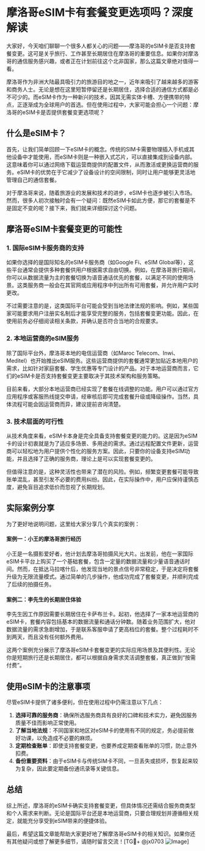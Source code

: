 # 摩洛哥eSIM卡有套餐变更选项吗？深度解读

大家好，今天咱们聊聊一个很多人都关心的问题——摩洛哥的eSIM卡是否支持套餐变更。这可是关乎旅行、工作甚至长期居住在摩洛哥的重要信息。如果你对摩洛哥的通信服务感兴趣，或者正在计划前往这个北非国家，那么这篇文章绝对值得一看。

摩洛哥作为非洲大陆最具吸引力的旅游目的地之一，近年来吸引了越来越多的游客和商务人士。无论是想在这里短暂停留还是长期居住，选择合适的通信方式都是必不可少的。而eSIM卡作为一种新兴的技术，因其无需实体卡槽、方便携带的特点，正逐渐成为全球用户的首选。但在使用过程中，大家可能会担心一个问题：摩洛哥的eSIM卡是否提供套餐变更选项呢？

## 什么是eSIM卡？

首先，让我们简单回顾一下eSIM卡的概念。传统的SIM卡需要物理插入手机或其他设备中才能使用，而eSIM卡则是一种嵌入式芯片，可以直接集成到设备内部。这意味着你可以通过网络下载运营商提供的配置文件，从而激活或更换运营商的服务。eSIM卡的优势在于它减少了设备设计的空间限制，同时让用户能够更灵活地管理自己的通信套餐。

对于摩洛哥来说，随着旅游业的发展和技术的进步，eSIM卡也逐步被引入市场。然而，很多人初次接触时会有一个疑问：既然eSIM卡如此方便，那它的套餐是不是固定不变的呢？接下来，我们就来详细探讨这个问题。

## 摩洛哥eSIM卡套餐变更的可能性

### 1. **国际eSIM卡服务商的支持**

如果你选择的是国际知名的eSIM卡服务商（如Google Fi、eSIM Global等），这些平台通常会提供多种套餐供用户根据需求自由切换。例如，在摩洛哥旅行期间，你可以从数据流量为主的套餐切换为语音通话优先的套餐，以满足不同的使用场景。这类服务商一般会在其官网或应用程序中列出所有可用套餐，并允许用户实时更改。

不过需要注意的是，这类国际平台可能会受到当地法律法规的影响。例如，某些国家可能要求用户注册实名制后才能享受完整的服务，包括套餐变更功能。因此，在使用前务必仔细阅读相关条款，并确认是否符合当地的合规要求。

### 2. **本地运营商的eSIM服务**

除了国际平台外，摩洛哥本地的电信运营商（如Maroc Telecom、Inwi、Meditel）也开始推出eSIM服务。这些运营商提供的套餐通常更加贴近本地用户的需求，比如针对家庭套餐、学生优惠等专门设计的产品。对于本地运营商而言，它们的eSIM卡是否支持套餐变更主要取决于其技术架构和服务策略。

目前来看，大部分本地运营商已经实现了套餐在线调整的功能。用户可以通过官方应用程序或客服热线提交申请，经审核后即可完成套餐升级或降级操作。当然，具体流程可能会因运营商而异，建议提前咨询清楚。

### 3. **技术层面的可行性**

从技术角度来看，eSIM卡本身是完全具备支持套餐变更的能力的。这是因为eSIM卡的设计初衷就是为了适应多场景、多用途的需求。通过远程配置文件更新，运营商可以轻松地为用户提供个性化的服务方案。因此，只要你的设备支持eSIM功能，并且选择了正确的服务商，理论上是可以实现套餐变更的。

但值得注意的是，这种灵活性也带来了潜在的风险。例如，频繁变更套餐可能导致账单混乱，甚至引发不必要的费用纠纷。因此，在实际操作中，用户应保持谨慎态度，避免盲目追求低价而忽视了长期规划。

## 实际案例分享

为了更好地说明问题，这里给大家分享几个真实的案例：

#### 案例一：小王的摩洛哥旅行经历
小王是一名摄影爱好者，他计划去摩洛哥拍摄风光大片。出发前，他在一家国际eSIM卡平台上购买了一个基础套餐，包含一定量的数据流量和少量语音通话时间。然而，在抵达马拉喀什后，他发现当地的景点信号非常稳定，于是决定将套餐升级为无限流量模式。通过简单的几步操作，他成功完成了套餐变更，并顺利完成了后续的拍摄任务。

#### 案例二：李先生的长期居住体验
李先生因工作原因需要长期居住在卡萨布兰卡。起初，他选择了一家本地运营商的eSIM卡，套餐内容包括基本的数据流量和通话分钟数。随着业务范围扩大，他对数据流量的需求急剧增加，于是联系客服申请了更高档位的套餐。整个过程耗时不到两天，而且没有任何额外费用。

这两个案例充分展示了摩洛哥eSIM卡套餐变更的实际应用场景及其便利性。无论你是短期旅行还是长期居住，都可以根据自身需求灵活调整套餐，真正做到“按需付费”。

## 使用eSIM卡的注意事项

尽管eSIM卡提供了诸多便利，但在使用过程中仍需注意以下几点：

1. **选择可靠的服务商**：确保所选服务商具有良好的口碑和技术实力，避免因服务质量不佳而影响正常使用。
2. **了解当地法规**：不同国家和地区对eSIM卡的使用有不同的规定，务必提前做好功课，以免造成不必要的麻烦。
3. **定期检查账单**：即使支持套餐变更，也要养成定期查看账单的习惯，防止意外扣费。
4. **备份重要资料**：由于eSIM卡与传统SIM卡不同，一旦丢失或损坏，恢复起来较为复杂，因此要定期备份通讯录等关键信息。

## 总结

综上所述，摩洛哥的eSIM卡确实支持套餐变更，但具体情况还需结合服务商类型和个人需求来判断。无论是国际平台还是本地运营商，只要合理规划并遵循相关规定，就能充分享受到eSIM带来的便捷体验。

最后，希望这篇文章能帮助大家更好地了解摩洛哥eSIM卡的相关知识。如果你还有其他疑问或想了解更多细节，请随时留言交流！[TG💪+ @jx0703 ![Image](https://github.com/user-attachments/assets/dbca1d08-cadb-493c-b0ec-ad6f7a83f270)]